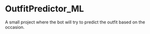 # OutfitPredictor_ML
A small project where the bot will try to predict the outfit based on the occasion.
